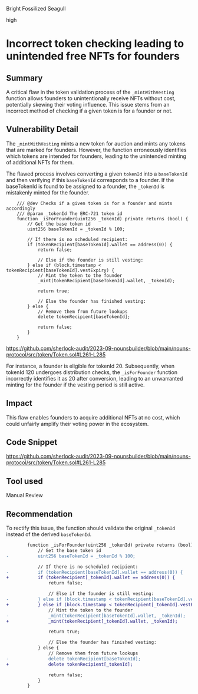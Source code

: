 Bright Fossilized Seagull

high

# Incorrect token checking leading to unintended free NFTs for founders

## Summary

A critical flaw in the token validation process of the `_mintWithVesting` function allows founders to unintentionally receive NFTs without cost, potentially skewing their voting influence. This issue stems from an incorrect method of checking if a given token is for a founder or not.

## Vulnerability Detail

The `_mintWithVesting` mints a new token for auction and mints any tokens that are marked for founders. However, the function erroneously identifies which tokens are intended for founders, leading to the unintended minting of additional NFTs for them.

The flawed process involves converting a given `tokenId` into a `baseTokenId` and then verifying if this `baseTokenId` corresponds to a founder. If the baseTokenId is found to be assigned to a founder, the `_tokenId` is mistakenly minted for the founder.

        /// @dev Checks if a given token is for a founder and mints accordingly
        /// @param _tokenId The ERC-721 token id
        function _isForFounder(uint256 _tokenId) private returns (bool) {
            // Get the base token id
            uint256 baseTokenId = _tokenId % 100;

            // If there is no scheduled recipient:
            if (tokenRecipient[baseTokenId].wallet == address(0)) {
                return false;

                // Else if the founder is still vesting:
            } else if (block.timestamp < tokenRecipient[baseTokenId].vestExpiry) {
                // Mint the token to the founder
                _mint(tokenRecipient[baseTokenId].wallet, _tokenId);

                return true;

                // Else the founder has finished vesting:
            } else {
                // Remove them from future lookups
                delete tokenRecipient[baseTokenId];

                return false;
            }
        }

https://github.com/sherlock-audit/2023-09-nounsbuilder/blob/main/nouns-protocol/src/token/Token.sol#L261-L285

For instance, a founder is eligible for tokenId 20. Subsequently, when tokenId 120 undergoes distribution checks, the `_isForFounder` function incorrectly identifies it as 20 after conversion, leading to an unwarranted minting for the founder if the vesting period is still active.

## Impact

This flaw enables founders to acquire additional NFTs at no cost, which could unfairly amplify their voting power in the ecosystem.

## Code Snippet

https://github.com/sherlock-audit/2023-09-nounsbuilder/blob/main/nouns-protocol/src/token/Token.sol#L261-L285

## Tool used

Manual Review

## Recommendation

To rectify this issue, the function should validate the original `_tokenId` instead of the derived `baseTokenId`. 

```diff
        function _isForFounder(uint256 _tokenId) private returns (bool) {
            // Get the base token id
-           uint256 baseTokenId = _tokenId % 100;

            // If there is no scheduled recipient:
-           if (tokenRecipient[baseTokenId].wallet == address(0)) {
+           if (tokenRecipient[_tokenId].wallet == address(0)) {
                return false;

                // Else if the founder is still vesting:
-           } else if (block.timestamp < tokenRecipient[baseTokenId].vestExpiry) {
+           } else if (block.timestamp < tokenRecipient[_tokenId].vestExpiry) {
                // Mint the token to the founder
-               _mint(tokenRecipient[baseTokenId].wallet, _tokenId);
+               _mint(tokenRecipient[_tokenId].wallet, _tokenId);

                return true;

                // Else the founder has finished vesting:
            } else {
                // Remove them from future lookups
-               delete tokenRecipient[baseTokenId];
+               delete tokenRecipient[_tokenId];

                return false;
            }
        }
```